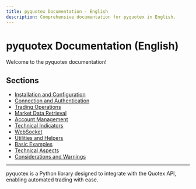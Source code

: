 ```yaml
---
title: pyquotex Documentation - English
description: Comprehensive documentation for pyquotex in English.
---
```


# pyquotex Documentation (English)

Welcome to the pyquotex documentation!

## Sections

- [Installation and Configuration](1.%20Installation%20and%20Configuration)
- [Connection and Authentication](2.%20Connection%20and%20Authentication)
- [Trading Operations](3.%20Trading%20Operations)
- [Market Data Retrieval](4.%20Market%20Data%20Retrieval)
- [Account Management](5.%20Account%20Management)
- [Technical Indicators](6.%20Technical%20Indicators)
- [WebSocket](7.%20WebSocket)
- [Utilities and Helpers](8.%20Utilities%20and%20Helpers)
- [Basic Examples](9.%20Basic%20Examples)
- [Technical Aspects](10.%20Technical%20Aspects)
- [Considerations and Warnings](11.%20Considerations%20and%20Warnings)

---

pyquotex is a Python library designed to integrate with the Quotex API, enabling automated trading with ease.
